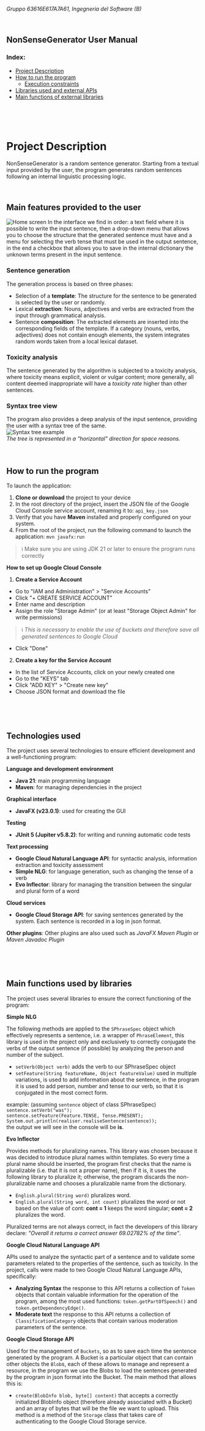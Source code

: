 *Gruppo 63616E617A7A61, Ingegneria del Software (B)*

<br>

## NonSenseGenerator User Manual

### Index:
+ [Project Description](#project-description)
+ [How to run the program](#how-to-run-the-program)
  + [Execution constraints](#how-to-run-the-program)
+ [Libraries used and external APIs](#technologies-used)
+ [Main functions of external libraries](#main-functions-used-by-libraries)
<br>
<br>
<br>

# Project Description 

NonSenseGenerator is a random sentence generator. Starting from a textual input provided by the user, the program generates random sentences following an internal linguistic processing logic. 

<br>

## Main features provided to the user

![Home screen](home.png)
In the interface we find in order: a text field where it is possible to write the input sentence, then a drop-down menu that allows you to choose the structure that the generated sentence must have and a menu for selecting the verb tense that must be used in the output sentence, in the end a checkbox that allows you to save in the internal dictionary the unknown terms present in the input sentence.

### Sentence generation
The generation process is based on three phases:
- Selection of a **template**: The structure for the sentence to be generated is selected by the user or randomly.
- Lexical **extraction**: Nouns, adjectives and verbs are extracted from the input through grammatical analysis.
- Sentence **composition**: The extracted elements are inserted into the corresponding fields of the template. If a category (nouns, verbs, adjectives) does not contain enough elements, the system integrates random words taken from a local lexical dataset.

### Toxicity analysis
The sentence generated by the algorithm is subjected to a toxicity analysis, where toxicity means explicit, violent or vulgar content; more generally, all content deemed inappropriate will have a _toxicity rate_ higher than other sentences.

### Syntax tree view
The program also provides a deep analysis of the input sentence, providing the user with a syntax tree of the same. <br>
![Syntax tree example](syntaxtree.png) <br>
<i>The tree is represented in a "horizontal" direction for space reasons.</i>
<br>
<br>
<br>

## How to run the program
To launch the application:
1. **Clone or download** the project to your device
2. In the root directory of the project, insert the JSON file of the Google Cloud Console service account, renaming it to: <code>api_key.json</code>
3. Verify that you have **Maven** installed and properly configured on your system.
4. From the root of the project, run the following command to launch the application: <code>mvn javafx:run</code>
> ℹ️ Make sure you are using JDK 21 or later to ensure the program runs correctly

**How ​​to set up Google Cloud Console**
1. **Create a Service Account**
- Go to "IAM and Administration" > "Service Accounts"
- Click "+ CREATE SERVICE ACCOUNT"
- Enter name and description
- Assign the role "Storage Admin" (or at least "Storage Object Admin" for write permissions)
> ℹ️ *This is necessary to enable the use of buckets and therefore save all generated sentences to Google Cloud*
- Click "Done"
2. **Create a key for the Service Account**
- In the list of Service Accounts, click on your newly created one
- Go to the "KEYS" tab
- Click "ADD KEY" > "Create new key"
- Choose JSON format and download the file

<br>
<br>
<br>

## Technologies used 
The project uses several technologies to ensure efficient development and a well-functioning program:


**Language and development environment**
- **Java 21**: main programming language
- **Maven**: for managing dependencies in the project


**Graphical interface**
- **JavaFX (v23.0.1)**: used for creating the GUI


**Testing**
- **JUnit 5 (Jupiter v5.8.2)**: for writing and running automatic code tests


**Text processing**
- **Google Cloud Natural Language API**: for syntactic analysis, information extraction and toxicity assessment
- **Simple NLG**: for language generation, such as changing the tense of a verb
- **Evo Inflector**: library for managing the transition between the singular and plural form of a word


**Cloud services**
- **Google Cloud Storage API**: for saving sentences generated by the system. Each sentence is recorded in a log in json format.

**Other plugins**: Other plugins are also used such as _JavaFX Maven Plugin_ or _Maven Javadoc Plugin_

<br>
<br>
<br>

## Main functions used by libraries
The project uses several libraries to ensure the correct functioning of the program:

**Simple NLG**

The following methods are applied to the `SPhraseSpec` object which effectively represents a sentence, i.e. a wrapper of `PhraseElement`, this library is used in the project only and exclusively to correctly conjugate the verbs of the output sentence (if possible) by analyzing the person and number of the subject.
- `setVerb(Object verb)` adds the verb to our SPhraseSpec object
- `setFeature(String featureName, Object featureValue)` used in multiple variations, is used to add information about the sentence, in the program it is used to add person, number and tense to our verb, so that it is conjugated in the most correct form.

example: (assuming `sentence` object of class SPhraseSpec)<br>
`sentence.setVerb("was");`<br>
`sentence.setFeature(Feature.TENSE, Tense.PRESENT);`<br>
`System.out.println(realiser.realiseSentence(sentence));`<br>
the output we will see in the console will be <b>is</b>.

**Evo Inflector**

Provides methods for pluralizing names. This library was chosen because it was decided to introduce plural names within templates. So every time a plural name should be inserted, the program first checks that the name is pluralizable (i.e. that it is not a proper name), then if it is, it uses the following library to pluralize it; otherwise, the program discards the non-pluralizable name and chooses a pluralizable name from the dictionary.
- `English.plural(String word)` pluralizes word.
- `English.plural(String word, int count)` pluralizes the word or not based on the value of cont: <b>cont = 1</b> keeps the word singular; <b>cont = 2</b> pluralizes the word.

Pluralized terms are not always correct, in fact the developers of this library declare: *"Overall it returns a correct answer 69.02782% of the time"*.

**Google Cloud Natural Language API**

APIs used to analyze the syntactic part of a sentence and to validate some parameters related to the properties of the sentence, such as toxicity. In the project, calls were made to two Google Cloud Natural Language APIs, specifically:
- **Analyzing Syntax** the response to this API returns a collection of `Token` objects that contain valuable information for the operation of the program, among the most used functions: `token.getPartOfSpeech()` and `token.getDependencyEdge()`.
- **Moderate text** the response to this API returns a collection of `ClassificationCategory` objects that contain various moderation parameters of the sentence.

**Google Cloud Storage API**

Used for the management of `Buckets`, so as to save each time the sentence generated by the program. A Bucket is a particular object that can contain other objects the `Blob`s, each of these allows to manage and represent a resource, in the program we use the Blobs to load the sentences generated by the program in json format into the Bucket. The main method that allows this is:
- `create(BlobInfo blob, byte[] content)` that accepts a correctly initialized BlobInfo object (therefore already associated with a Bucket) and an array of bytes that will be the file we want to upload. This method is a method of the `Storage` class that takes care of authenticating to the Google Cloud Storage service.
